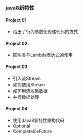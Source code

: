 ### java8新特性

#### Project 01
- 给出了行为参数化传递代码的方式

#### Project 02

- 匿名类与Lambda表达式的使用

#### Project 03

- 引入流Stream
- 如何使用Stream
- 如何用流收集数据
- 并行数据处理

#### Project 04

- 使用Java8新特性重构代码
- Optional
- CompletableFuture
